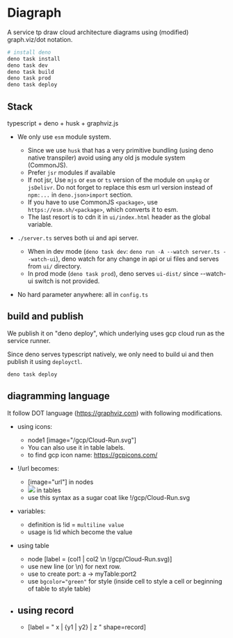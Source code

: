 # Diagraph

A service tp draw cloud architecture diagrams using (modified) graph.viz/dot
notation.

```sh
# install deno
deno task install
deno task dev
deno task build
deno task prod
deno task deploy
```

## Stack

typescript + deno + husk + graphviz.js

- We only use `esm` module system.
  - Since we use `husk` that has a very primitive bundling (using deno native
    transpiler) avoid using any old js module system (CommonJS).
  - Prefer `jsr` modules if available
  - If not jsr, Use `mjs` or `esm` or `ts` version of the module on `unpkg` or
    `jsDelivr`. Do not forget to replace this esm url version instead of
    `npm:...` in `deno.json>import` section.
  - If you have to use CommonJS `<package>`, use `https://esm.sh/<package>`,
    which converts it to esm.
  - The last resort is to cdn it in `ui/index.html` header as the global
    variable.
- `./server.ts` serves both ui and api server.
  - When in dev mode (`deno task dev`:
    `deno run -A --watch server.ts --watch-ui`), deno watch for any change in
    api or ui files and serves from `ui/` directory.
  - In prod mode (`deno task prod`), deno serves `ui-dist/` since --watch-ui
    switch is not provided.

- No hard parameter anywhere: all in `config.ts`

## build and publish

We publish it on "deno deploy", which underlying uses gcp cloud run as the
service runner.

Since deno serves typescript natively, we only need to build ui and then publish
it using `deployctl`.

```sh
deno task deploy
```

## diagramming language

It follow DOT language (https://graphviz.com) with following modifications.

- using icons:
  - node1 [image="/gcp/Cloud-Run.svg"]
  - You can also use it in table labels.
  - to find gcp icon name: https://gcpicons.com/

- !/url becomes:
  - [image="url"] in nodes
  - <img src="url"> in tables
  - use this syntax as a sugar coat like !/gcp/Cloud-Run.svg

- variables:
  - definition is !id = `multiline value`
  - usage is !id which become the value

- using table
  - node [label = (col1 | <port1> col2 \n !/gcp/Cloud-Run.svg)]
  - use new line (or \n) for next row.
  - use <port> to create port: a -> myTable:port2
  - use `bgcolor="green"` for style (inside cell to style a cell or beginning of
    table to style table)

- ## using record
  - [label = " x | {y1 | y2} | z " shape=record]
